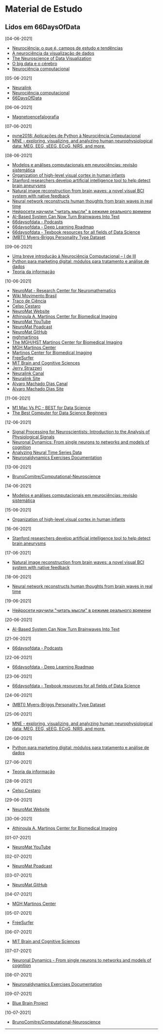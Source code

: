 # Material de Estudo

## Lidos em 66DaysOfData

[04-06-2021]
- [Neurociência: o que é, campos de estudo e tendências](https://fia.com.br/blog/neurociencia/)
- [A neurociência da visualização de dados](https://medium.com/somos-tera/a-neurociencia-da-visualizacao-de-dados-dbb334c548a0)
- [The Neuroscience of Data Visualization](https://medium.com/learn-the-part/the-neuroscience-of-data-visualization-the-facts-ab3586843bc5)
- [O big data e o cérebro](https://veja.abril.com.br/blog/letra-de-medico/big-data-e-o-cerebro/)
- [Neurociência computacional](https://pt.wikipedia.org/wiki/Neuroci%C3%AAncia_computacional)

[05-06-2021]
- [Neuralink](https://neuralink.com/)
- [Neurociência computacional](https://pt.wikipedia.org/wiki/Neuroci%C3%AAncia_computacional)
- [66DaysOfData](https://github.com/66daysofdata)

[06-06-2021]
- [Magnetoencefalografia](https://pt.m.wikipedia.org/wiki/Magnetoencefalografia)

[07-06-2021]
- [pyne2018: Aplicações de Python à Neurociência Computacional](https://www.youtube.com/watch?v=aZWZkDHwn9A)
- [MNE - exploring, visualizing, and analyzing human neurophysiological data: MEG, EEG, sEEG, ECoG, NIRS, and more.](https://mne.tools/stable/index.html)

[08-06-2021]
- [Modelos e análises computacionais em neurociências: revisão sistemática](http://pepsic.bvsalud.org/scielo.php?script=sci_arttext&pid=S1808-42812010000200015)
- [Organization of high-level visual cortex in human infants](https://www.nature.com/articles/ncomms13995)
- [Stanford researchers develop artificial intelligence tool to help detect brain aneurysms](https://news.stanford.edu/2019/06/07/ai-tool-helps-radiologists-detect-brain-aneurysms/)
- [Natural image reconstruction from brain waves: a novel visual BCI system with native feedback](https://www.biorxiv.org/content/10.1101/787101v2)
- [Neural network reconstructs human thoughts from brain waves in real time
](https://techxplore.com/news/2019-10-neural-network-reconstructs-human-thoughts.html)
- [Нейросети научили "читать мысли" в режиме реального времени](https://www.youtube.com/watch?v=nf-P3b2AnZw)
- [AI-Based System Can Now Turn Brainwaves Into Text](https://analyticsindiamag.com/ai-based-system-can-now-turn-brainwaves-into-text/)
- [66daysofdata - Podcasts](https://github.com/66daysofdata/Podcasts)
- [66daysofdata - Deep Learning Roadmap](https://github.com/66daysofdata/Resources/tree/main/Deep%20Learning)
- [66daysofdata - Texbook resources for all fields of Data Science](https://github.com/66daysofdata/Resources/tree/main/Textbooks)
- [(MBTI) Myers-Briggs Personality Type Dataset](https://www.kaggle.com/datasnaek/mbti-type)

[09-06-2021]
- [Uma breve introdução à Neurociência Computacional – I de III](https://difusaoneuromat.wordpress.com/2019/06/17/uma-breve-introducao-a-neurociencia-computacional-i-de-iii/)
- [Python para marketing digital: módulos para tratamento e análise de dados](https://celsocestaro.com.br/python-para-data-science-na-pratica/python-para-marketing-digital-modulos-para-tratamento-e-analise-de-dados/)
- [Teoria da informação](https://pt.wikipedia.org/wiki/Teoria_da_informa%C3%A7%C3%A3o)

[10-06-2021]
- [NeuroMat - Research Center for Neuromathematics](https://www.facebook.com/neuromathematics/)
- [Wiki Movimento Brasil](https://www.facebook.com/wmnobrasil/)
- [Traço de Ciência](https://difusaoneuromat.wordpress.com/)
- [Celso Cestaro](https://celsocestaro.com.br/)
- [NeuroMat Website](https://neuromat.numec.prp.usp.br/)
- [Athinoula A. Martinos Center for Biomedical Imaging](https://www.martinos.org/)
- [NeuroMat YouTube](https://www.youtube.com/channel/UCVBqgpuXwc0UVAUEGh41q3Q)
- [NeuroMat Poadcast](https://podcast.numec.prp.usp.br/)
- [NeuroMat GitHub](https://github.com/neuromat/)
- [mghmartinos](https://www.instagram.com/mghmartinos/)
- [The MGH/HST Martinos Center for Biomedical Imaging](https://www.linkedin.com/company/mghmartinos/?challengeId=AQFrWqRoBPYeSAAAAXn12vxtyQhhEwZu4052BdlWMH9Zcowh6PS4zaWw94qpSypAMw0eV4EnSW81aV9Mycaf6uOvxQrTC6TOUA&submissionId=a4d9809e-b437-8716-62e1-0aeddd6a1d5a)
- [MGH Martinos Center](https://www.youtube.com/channel/UCCCZahcOPA9xrxMgMzLEyTA)
- [Martinos Center for Biomedical Imaging](https://www.facebook.com/MGHMartinos/)
- [FreeSurfer](https://www.facebook.com/FreeSurferMRI/?ref=py_c)
- [MIT Brain and Cognitive Sciences](https://www.facebook.com/MITBCS/)
- [Jerry Strazzeri](https://www.youtube.com/channel/UCxKAuN76I7bkAK0sRVOWcuQ)
- [Neuralink Canal](https://www.youtube.com/c/neuralink/videos)
- [Neuralink Site](https://neuralink.com/)
- [Alvaro Machado Dias Canal](https://www.youtube.com/channel/UC7sn1AQ4QJhFY0_yC3JNFkA/videos)
- [Alvaro Machado Dias Site](https://alvaromd.com.br/)

[11-06-2021]
- [M1 Mac Vs PC - BEST for Data Science](https://www.youtube.com/watch?v=YZkcEtWgMGw)
- [The Best Computer for Data Science Beginners](https://www.youtube.com/watch?v=QQLToUlgN7A)

[12-06-2021]
- [Signal Processing for Neuroscientists: Introduction to the Analysis of Physiological Signals](http://infinity.wecabrio.com/123708672-signal-processing-for-neuroscientists-an-introduct.pdf)
- [Neuronal Dynamics: From single neurons to networks and models of cognition](https://neuronaldynamics.epfl.ch/index.html)
- [Analyzing Neural Time Series Data](http://cognet.mit.edu/book/analyzing-neural-time-series-data)
- [Neuronaldynamics Exercises Documentation](https://neuronaldynamics-exercises.readthedocs.io/_/downloads/en/0.1.0/pdf/)

[13-06-2021]
- [BrunoComitre/Computational-Neuroscience](https://github.com/BrunoComitre/Computational-Neuroscience)

[14-06-2021]
- [Modelos e análises computacionais em neurociências: revisão sistemática](http://pepsic.bvsalud.org/scielo.php?script=sci_arttext&pid=S1808-42812010000200015)

[15-06-2021]
- [Organization of high-level visual cortex in human infants](https://www.nature.com/articles/ncomms13995)

[16-06-2021]
- [Stanford researchers develop artificial intelligence tool to help detect brain aneurysms](https://news.stanford.edu/2019/06/07/ai-tool-helps-radiologists-detect-brain-aneurysms/)

[17-06-2021]
- [Natural image reconstruction from brain waves: a novel visual BCI system with native feedback](https://www.biorxiv.org/content/10.1101/787101v2)

[18-06-2021]
- [Neural network reconstructs human thoughts from brain waves in real time](https://techxplore.com/news/2019-10-neural-network-reconstructs-human-thoughts.html)

[19-06-2021]
- [Нейросети научили "читать мысли" в режиме реального времени](https://www.youtube.com/watch?v=nf-P3b2AnZw)

[20-06-2021]
- [AI-Based System Can Now Turn Brainwaves Into Text](https://analyticsindiamag.com/ai-based-system-can-now-turn-brainwaves-into-text/)

[21-06-2021]
- [66daysofdata - Podcasts](https://github.com/66daysofdata/Podcasts)

[22-06-2021]
- [66daysofdata - Deep Learning Roadmap](https://github.com/66daysofdata/Resources/tree/main/Deep%20Learning)

[23-06-2021]
- [66daysofdata - Texbook resources for all fields of Data Science](https://github.com/66daysofdata/Resources/tree/main/Textbooks)

[24-06-2021]
- [(MBTI) Myers-Briggs Personality Type Dataset](https://www.kaggle.com/datasnaek/mbti-type)

[25-06-2021]
- [MNE - exploring, visualizing, and analyzing human neurophysiological data: MEG, EEG, sEEG, ECoG, NIRS, and more.](https://mne.tools/stable/index.html)

[26-06-2021]
- [Python para marketing digital: módulos para tratamento e análise de dados](https://celsocestaro.com.br/python-para-data-science-na-pratica/python-para-marketing-digital-modulos-para-tratamento-e-analise-de-dados/)

[27-06-2021]
- [Teoria da informação](https://pt.wikipedia.org/wiki/Teoria_da_informa%C3%A7%C3%A3o)

[28-06-2021]
- [Celso Cestaro](https://celsocestaro.com.br/)

[29-06-2021]
- [NeuroMat Website](https://neuromat.numec.prp.usp.br/)

[30-06-2021]
- [Athinoula A. Martinos Center for Biomedical Imaging](https://www.martinos.org/)

[01-07-2021]
- [NeuroMat YouTube](https://www.youtube.com/channel/UCVBqgpuXwc0UVAUEGh41q3Q)

[02-07-2021]
- [NeuroMat Poadcast](https://podcast.numec.prp.usp.br/)

[03-07-2021]
- [NeuroMat GitHub](https://github.com/neuromat/)

[04-07-2021]
- [MGH Martinos Center](https://www.youtube.com/channel/UCCCZahcOPA9xrxMgMzLEyTA)

[05-07-2021]
- [FreeSurfer](https://www.facebook.com/FreeSurferMRI/?ref=py_c)

[06-07-2021]
- [MIT Brain and Cognitive Sciences](https://www.facebook.com/MITBCS/)

[07-07-2021]
- [Neuronal Dynamics - From single neurons to networks and models of cognition](https://neuronaldynamics.epfl.ch/index.html)

[08-07-2021]
- [Neuronaldynamics Exercises Documentation](https://neuronaldynamics-exercises.readthedocs.io/_/downloads/en/0.1.0/pdf/)

[09-07-2021]
- [Blue Brain Project](https://www.epfl.ch/research/domains/bluebrain/)

[10-07-2021]
- [BrunoComitre/Computational-Neuroscience](https://github.com/BrunoComitre/Computational-Neuroscience)

***

